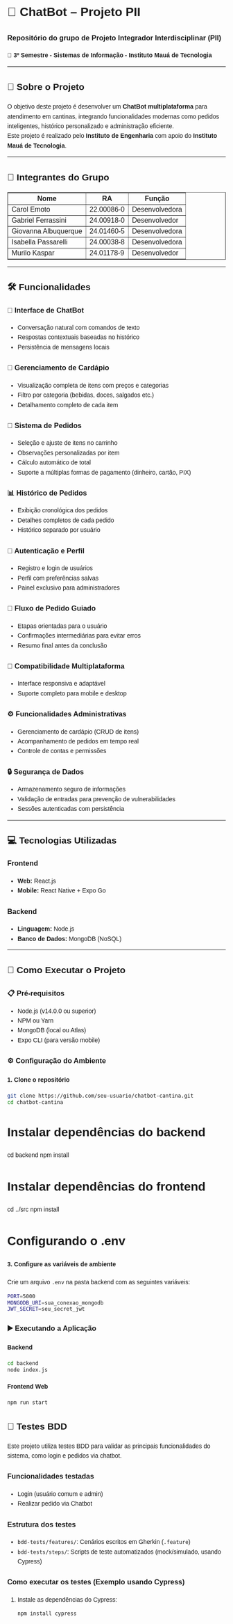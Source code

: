 <div style="font-family: Arial, sans-serif; line-height: 1.6;">

  <h1>🤖 ChatBot – Projeto PII</h1>
  <h3>Repositório do grupo de Projeto Integrador Interdisciplinar (PII)</h3>
  <p>📍 <strong>3º Semestre - Sistemas de Informação - Instituto Mauá de Tecnologia</strong></p>

  <hr>

  <h2>📘 Sobre o Projeto</h2>
  <p>
    O objetivo deste projeto é desenvolver um <strong>ChatBot multiplataforma</strong> para atendimento em cantinas,
    integrando funcionalidades modernas como pedidos inteligentes, histórico personalizado e administração eficiente.
    <br>
    Este projeto é realizado pelo <strong>Instituto de Engenharia</strong> com apoio do <strong>Instituto Mauá de Tecnologia</strong>.
  </p>

  <hr>

  <h2>👥 Integrantes do Grupo</h2>
  <table border="1" cellspacing="0" cellpadding="8">
    <thead>
      <tr>
        <th>Nome</th>
        <th>RA</th>
        <th>Função</th>
      </tr>
    </thead>
    <tbody>
      <tr><td>Carol Emoto</td><td>22.00086-0</td><td>Desenvolvedora</td></tr>
      <tr><td>Gabriel Ferrassini</td><td>24.00918-0</td><td>Desenvolvedor</td></tr>
      <tr><td>Giovanna Albuquerque</td><td>24.01460-5</td><td>Desenvolvedora</td></tr>
      <tr><td>Isabella Passarelli</td><td>24.00038-8</td><td>Desenvolvedora</td></tr>
      <tr><td>Murilo Kaspar</td><td>24.01178-9</td><td>Desenvolvedor</td></tr>
    </tbody>
  </table>

  <hr>

  <h2>🛠️ Funcionalidades</h2>

  <h3>🤖 Interface de ChatBot</h3>
  <ul>
    <li>Conversação natural com comandos de texto</li>
    <li>Respostas contextuais baseadas no histórico</li>
    <li>Persistência de mensagens locais</li>
  </ul>

  <h3>🍔 Gerenciamento de Cardápio</h3>
  <ul>
    <li>Visualização completa de itens com preços e categorias</li>
    <li>Filtro por categoria (bebidas, doces, salgados etc.)</li>
    <li>Detalhamento completo de cada item</li>
  </ul>

  <h3>🛒 Sistema de Pedidos</h3>
  <ul>
    <li>Seleção e ajuste de itens no carrinho</li>
    <li>Observações personalizadas por item</li>
    <li>Cálculo automático de total</li>
    <li>Suporte a múltiplas formas de pagamento (dinheiro, cartão, PIX)</li>
  </ul>

  <h3>📊 Histórico de Pedidos</h3>
  <ul>
    <li>Exibição cronológica dos pedidos</li>
    <li>Detalhes completos de cada pedido</li>
    <li>Histórico separado por usuário</li>
  </ul>

  <h3>👤 Autenticação e Perfil</h3>
  <ul>
    <li>Registro e login de usuários</li>
    <li>Perfil com preferências salvas</li>
    <li>Painel exclusivo para administradores</li>
  </ul>

  <h3>🔄 Fluxo de Pedido Guiado</h3>
  <ul>
    <li>Etapas orientadas para o usuário</li>
    <li>Confirmações intermediárias para evitar erros</li>
    <li>Resumo final antes da conclusão</li>
  </ul>

  <h3>📱 Compatibilidade Multiplataforma</h3>
  <ul>
    <li>Interface responsiva e adaptável</li>
    <li>Suporte completo para mobile e desktop</li>
  </ul>

  <h3>⚙️ Funcionalidades Administrativas</h3>
  <ul>
    <li>Gerenciamento de cardápio (CRUD de itens)</li>
    <li>Acompanhamento de pedidos em tempo real</li>
    <li>Controle de contas e permissões</li>
  </ul>

  <h3>🔒 Segurança de Dados</h3>
  <ul>
    <li>Armazenamento seguro de informações</li>
    <li>Validação de entradas para prevenção de vulnerabilidades</li>
    <li>Sessões autenticadas com persistência</li>
  </ul>

  <hr>

  <h2>💻 Tecnologias Utilizadas</h2>

  <h3>Frontend</h3>
  <ul>
    <li><strong>Web:</strong> React.js</li>
    <li><strong>Mobile:</strong> React Native + Expo Go</li>
  </ul>

  <h3>Backend</h3>
  <ul>
    <li><strong>Linguagem:</strong> Node.js</li>
    <li><strong>Banco de Dados:</strong> MongoDB (NoSQL)</li>
  </ul>
  <hr>

<h2>🚀 Como Executar o Projeto</h2>

<h3>📋 Pré-requisitos</h3>
<ul>
  <li>Node.js (v14.0.0 ou superior)</li>
  <li>NPM ou Yarn</li>
  <li>MongoDB (local ou Atlas)</li>
  <li>Expo CLI (para versão mobile)</li>
</ul>

<h3>⚙️ Configuração do Ambiente</h3>

<h4>1. Clone o repositório</h4>

```bash
git clone https://github.com/seu-usuario/chatbot-cantina.git
cd chatbot-cantina

```

# Instalar dependências do backend

cd backend
npm install

# Instalar dependências do frontend

cd ../src
npm install

# Configurando o .env

<h4>3. Configure as variáveis de ambiente</h4>
 <p>Crie um arquivo <code>.env</code>
  na pasta backend com as seguintes variáveis:</p>

```bash
PORT=5000
MONGODB_URI=sua_conexao_mongodb
JWT_SECRET=seu_secret_jwt
```

<h3>▶️ Executando a Aplicação</h3> 
<h4>Backend</h4>

```bash
cd backend
node index.js
```

<h4>Frontend Web</h4>

```bash
npm run start
```

## 🧪 Testes BDD

Este projeto utiliza testes BDD para validar as principais funcionalidades do sistema, como login e pedidos via chatbot.

### Funcionalidades testadas

- Login (usuário comum e admin)
- Realizar pedido via Chatbot

### Estrutura dos testes

- `bdd-tests/features/`: Cenários escritos em Gherkin (`.feature`)
- `bdd-tests/steps/`: Scripts de teste automatizados (mock/simulado, usando Cypress)

### Como executar os testes (Exemplo usando Cypress)

1. Instale as dependências do Cypress:
   ```bash
   npm install cypress
   ```
   </div>
